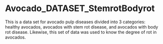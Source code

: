 # Avocado_DATASET_StemrotBodyrot
This is a data set for avocado pulp diseases divided into 3 categories: healthy avocados, avocados with stem rot disease, and avocados with body rot disease. Likewise, this set of data was used to know the degree of rot in avocados.
